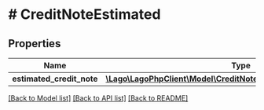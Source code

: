 # # CreditNoteEstimated

## Properties

Name | Type | Description | Notes
------------ | ------------- | ------------- | -------------
**estimated_credit_note** | [**\Lago\LagoPhpClient\Model\CreditNoteEstimatedEstimatedCreditNote**](CreditNoteEstimatedEstimatedCreditNote.md) |  |

[[Back to Model list]](../../README.md#models) [[Back to API list]](../../README.md#endpoints) [[Back to README]](../../README.md)
